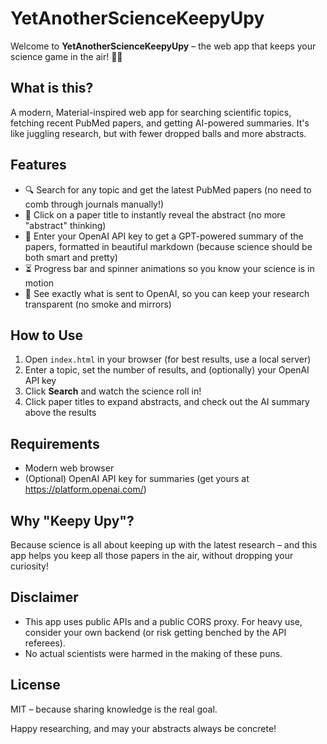 # YetAnotherScienceKeepyUpy

Welcome to **YetAnotherScienceKeepyUpy** – the web app that keeps your science game in the air! 🧪🏐

## What is this?

A modern, Material-inspired web app for searching scientific topics, fetching recent PubMed papers, and getting AI-powered summaries. It's like juggling research, but with fewer dropped balls and more abstracts.

## Features

- 🔍 Search for any topic and get the latest PubMed papers (no need to comb through journals manually!)
- 📄 Click on a paper title to instantly reveal the abstract (no more "abstract" thinking)
- 🧠 Enter your OpenAI API key to get a GPT-powered summary of the papers, formatted in beautiful markdown (because science should be both smart and pretty)
- ⏳ Progress bar and spinner animations so you know your science is in motion
- 📝 See exactly what is sent to OpenAI, so you can keep your research transparent (no smoke and mirrors)

## How to Use

1. Open `index.html` in your browser (for best results, use a local server)
2. Enter a topic, set the number of results, and (optionally) your OpenAI API key
3. Click **Search** and watch the science roll in!
4. Click paper titles to expand abstracts, and check out the AI summary above the results

## Requirements

- Modern web browser
- (Optional) OpenAI API key for summaries (get yours at https://platform.openai.com/)

## Why "Keepy Upy"?

Because science is all about keeping up with the latest research – and this app helps you keep all those papers in the air, without dropping your curiosity!

## Disclaimer

- This app uses public APIs and a public CORS proxy. For heavy use, consider your own backend (or risk getting benched by the API referees).
- No actual scientists were harmed in the making of these puns.

## License

MIT – because sharing knowledge is the real goal.

Happy researching, and may your abstracts always be concrete!
